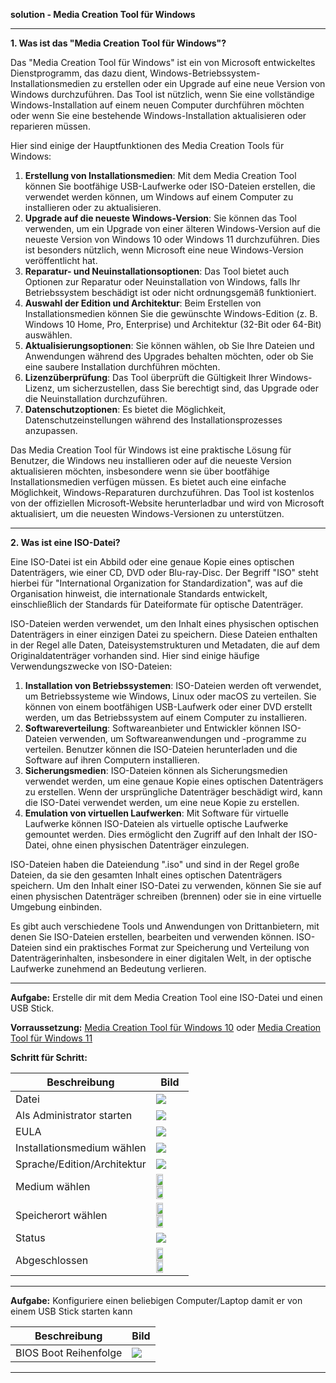 
**solution - Media Creation Tool für Windows**

---

**1. Was ist das "Media Creation Tool für Windows"?**

Das "Media Creation Tool für Windows" ist ein von Microsoft entwickeltes Dienstprogramm, das dazu dient, Windows-Betriebssystem-Installationsmedien zu erstellen oder ein Upgrade auf eine neue Version von Windows durchzuführen. Das Tool ist nützlich, wenn Sie eine vollständige Windows-Installation auf einem neuen Computer durchführen möchten oder wenn Sie eine bestehende Windows-Installation aktualisieren oder reparieren müssen.

Hier sind einige der Hauptfunktionen des Media Creation Tools für Windows:

1. **Erstellung von Installationsmedien**: Mit dem Media Creation Tool können Sie bootfähige USB-Laufwerke oder ISO-Dateien erstellen, die verwendet werden können, um Windows auf einem Computer zu installieren oder zu aktualisieren.
2. **Upgrade auf die neueste Windows-Version**: Sie können das Tool verwenden, um ein Upgrade von einer älteren Windows-Version auf die neueste Version von Windows 10 oder Windows 11 durchzuführen. Dies ist besonders nützlich, wenn Microsoft eine neue Windows-Version veröffentlicht hat.
3. **Reparatur- und Neuinstallationsoptionen**: Das Tool bietet auch Optionen zur Reparatur oder Neuinstallation von Windows, falls Ihr Betriebssystem beschädigt ist oder nicht ordnungsgemäß funktioniert.
4. **Auswahl der Edition und Architektur**: Beim Erstellen von Installationsmedien können Sie die gewünschte Windows-Edition (z. B. Windows 10 Home, Pro, Enterprise) und Architektur (32-Bit oder 64-Bit) auswählen.
5. **Aktualisierungsoptionen**: Sie können wählen, ob Sie Ihre Dateien und Anwendungen während des Upgrades behalten möchten, oder ob Sie eine saubere Installation durchführen möchten.
6. **Lizenzüberprüfung**: Das Tool überprüft die Gültigkeit Ihrer Windows-Lizenz, um sicherzustellen, dass Sie berechtigt sind, das Upgrade oder die Neuinstallation durchzuführen.
7. **Datenschutzoptionen**: Es bietet die Möglichkeit, Datenschutzeinstellungen während des Installationsprozesses anzupassen.

Das Media Creation Tool für Windows ist eine praktische Lösung für Benutzer, die Windows neu installieren oder auf die neueste Version aktualisieren möchten, insbesondere wenn sie über bootfähige Installationsmedien verfügen müssen. Es bietet auch eine einfache Möglichkeit, Windows-Reparaturen durchzuführen. Das Tool ist kostenlos von der offiziellen Microsoft-Website herunterladbar und wird von Microsoft aktualisiert, um die neuesten Windows-Versionen zu unterstützen.

---

**2. Was ist eine ISO-Datei?**

Eine ISO-Datei ist ein Abbild oder eine genaue Kopie eines optischen Datenträgers, wie einer CD, DVD oder Blu-ray-Disc. Der Begriff "ISO" steht hierbei für "International Organization for Standardization", was auf die Organisation hinweist, die internationale Standards entwickelt, einschließlich der Standards für Dateiformate für optische Datenträger.

ISO-Dateien werden verwendet, um den Inhalt eines physischen optischen Datenträgers in einer einzigen Datei zu speichern. Diese Dateien enthalten in der Regel alle Daten, Dateisystemstrukturen und Metadaten, die auf dem Originaldatenträger vorhanden sind. Hier sind einige häufige Verwendungszwecke von ISO-Dateien:

1. **Installation von Betriebssystemen**: ISO-Dateien werden oft verwendet, um Betriebssysteme wie Windows, Linux oder macOS zu verteilen. Sie können von einem bootfähigen USB-Laufwerk oder einer DVD erstellt werden, um das Betriebssystem auf einem Computer zu installieren.
2. **Softwareverteilung**: Softwareanbieter und Entwickler können ISO-Dateien verwenden, um Softwareanwendungen und -programme zu verteilen. Benutzer können die ISO-Dateien herunterladen und die Software auf ihren Computern installieren.
3. **Sicherungsmedien**: ISO-Dateien können als Sicherungsmedien verwendet werden, um eine genaue Kopie eines optischen Datenträgers zu erstellen. Wenn der ursprüngliche Datenträger beschädigt wird, kann die ISO-Datei verwendet werden, um eine neue Kopie zu erstellen.
4. **Emulation von virtuellen Laufwerken**: Mit Software für virtuelle Laufwerke können ISO-Dateien als virtuelle optische Laufwerke gemountet werden. Dies ermöglicht den Zugriff auf den Inhalt der ISO-Datei, ohne einen physischen Datenträger einzulegen.

ISO-Dateien haben die Dateiendung ".iso" und sind in der Regel große Dateien, da sie den gesamten Inhalt eines optischen Datenträgers speichern. Um den Inhalt einer ISO-Datei zu verwenden, können Sie sie auf einen physischen Datenträger schreiben (brennen) oder sie in eine virtuelle Umgebung einbinden.

Es gibt auch verschiedene Tools und Anwendungen von Drittanbietern, mit denen Sie ISO-Dateien erstellen, bearbeiten und verwenden können. ISO-Dateien sind ein praktisches Format zur Speicherung und Verteilung von Datenträgerinhalten, insbesondere in einer digitalen Welt, in der optische Laufwerke zunehmend an Bedeutung verlieren.

---

**Aufgabe:** Erstelle dir mit dem Media Creation Tool eine ISO-Datei und einen USB Stick.

**Vorraussetzung:** [Media Creation Tool für Windows 10](https://www.microsoft.com/de-de/software-download/windows10/) oder [Media Creation Tool für Windows 11](https://www.microsoft.com/de-de/software-download/windows11/)

**Schritt für Schritt:**

| Beschreibung                | Bild |
| --------------------------- | ---- |
| Datei                       | <img src="https://github.com/dr-woitschek/learn/blob/main/Media_Creation_Tool_fuer_Windows/solution/Bilder_MediaCreationTool/MediaCreationTool_01.jpg"> |
| Als Administrator starten   | <img src="https://github.com/dr-woitschek/learn/blob/main/Media_Creation_Tool_fuer_Windows/solution/Bilder_MediaCreationTool/MediaCreationTool_02.jpg"> |
| EULA                        | <img src="https://github.com/dr-woitschek/learn/blob/main/Media_Creation_Tool_fuer_Windows/solution/Bilder_MediaCreationTool/MediaCreationTool_03.jpg"> |
| Installationsmedium wählen  | <img src="https://github.com/dr-woitschek/learn/blob/main/Media_Creation_Tool_fuer_Windows/solution/Bilder_MediaCreationTool/MediaCreationTool_04.jpg"> |
| Sprache/Edition/Architektur | <img src="https://github.com/dr-woitschek/learn/blob/main/Media_Creation_Tool_fuer_Windows/solution/Bilder_MediaCreationTool/MediaCreationTool_05.jpg"> |
| Medium wählen               | <img src="https://github.com/dr-woitschek/learn/blob/main/Media_Creation_Tool_fuer_Windows/solution/Bilder_MediaCreationTool/MediaCreationTool_06_USB.jpg" width="50%"> <img src="https://github.com/dr-woitschek/learn/blob/main/Media_Creation_Tool_fuer_Windows/solution/Bilder_MediaCreationTool/MediaCreationTool_06_ISO.jpg" width="50%"> |
| Speicherort wählen          | <img src="https://github.com/dr-woitschek/learn/blob/main/Media_Creation_Tool_fuer_Windows/solution/Bilder_MediaCreationTool/MediaCreationTool_07_ISO.jpg" width="50%"> <img src="https://github.com/dr-woitschek/learn/blob/main/Media_Creation_Tool_fuer_Windows/solution/Bilder_MediaCreationTool/MediaCreationTool_07_USB.jpg" width="50%"> |
| Status                      | <img src="https://github.com/dr-woitschek/learn/blob/main/Media_Creation_Tool_fuer_Windows/solution/Bilder_MediaCreationTool/MediaCreationTool_08.jpg"> |
| Abgeschlossen               | <img src="https://github.com/dr-woitschek/learn/blob/main/Media_Creation_Tool_fuer_Windows/solution/Bilder_MediaCreationTool/MediaCreationTool_09_ISO.jpg" width="50%"> <img src="https://github.com/dr-woitschek/learn/blob/main/Media_Creation_Tool_fuer_Windows/solution/Bilder_MediaCreationTool/MediaCreationTool_09_USB.jpg" width="50%"> |

---

**Aufgabe:** Konfiguriere einen beliebigen Computer/Laptop damit er von einem USB Stick starten kann

| Beschreibung                | Bild |
| --------------------------- | ---- |
| BIOS Boot Reihenfolge       | <img src="https://github.com/dr-woitschek/learn/blob/main/Media_Creation_Tool_fuer_Windows/solution/Bilder_BIOS/BIOS_01.jpg"> |

---
